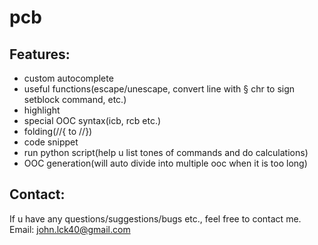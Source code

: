 # pcb
## Features:
+ custom autocomplete
+ useful functions(escape/unescape, convert line with § chr to sign setblock command, etc.)
+ highlight
+ special OOC syntax(icb, rcb etc.)
+ folding(//{ to //})
+ code snippet
+ run python script(help u list tones of commands and do calculations)
+ OOC generation(will auto divide into multiple ooc when it is too long)

## Contact:
If u have any questions/suggestions/bugs etc., feel free to contact me. Email: john.lck40@gmail.com
